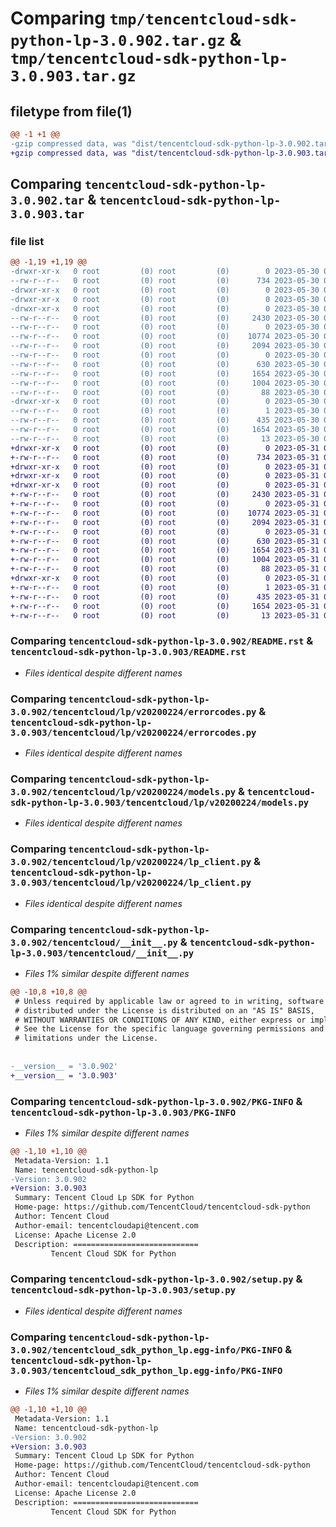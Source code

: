 # Comparing `tmp/tencentcloud-sdk-python-lp-3.0.902.tar.gz` & `tmp/tencentcloud-sdk-python-lp-3.0.903.tar.gz`

## filetype from file(1)

```diff
@@ -1 +1 @@
-gzip compressed data, was "dist/tencentcloud-sdk-python-lp-3.0.902.tar", last modified: Tue May 30 00:27:09 2023, max compression
+gzip compressed data, was "dist/tencentcloud-sdk-python-lp-3.0.903.tar", last modified: Wed May 31 02:15:12 2023, max compression
```

## Comparing `tencentcloud-sdk-python-lp-3.0.902.tar` & `tencentcloud-sdk-python-lp-3.0.903.tar`

### file list

```diff
@@ -1,19 +1,19 @@
-drwxr-xr-x   0 root         (0) root         (0)        0 2023-05-30 00:27:09.000000 tencentcloud-sdk-python-lp-3.0.902/
--rw-r--r--   0 root         (0) root         (0)      734 2023-05-30 00:27:09.000000 tencentcloud-sdk-python-lp-3.0.902/README.rst
-drwxr-xr-x   0 root         (0) root         (0)        0 2023-05-30 00:27:09.000000 tencentcloud-sdk-python-lp-3.0.902/tencentcloud/
-drwxr-xr-x   0 root         (0) root         (0)        0 2023-05-30 00:27:09.000000 tencentcloud-sdk-python-lp-3.0.902/tencentcloud/lp/
-drwxr-xr-x   0 root         (0) root         (0)        0 2023-05-30 00:27:09.000000 tencentcloud-sdk-python-lp-3.0.902/tencentcloud/lp/v20200224/
--rw-r--r--   0 root         (0) root         (0)     2430 2023-05-30 00:27:09.000000 tencentcloud-sdk-python-lp-3.0.902/tencentcloud/lp/v20200224/errorcodes.py
--rw-r--r--   0 root         (0) root         (0)        0 2023-05-30 00:27:09.000000 tencentcloud-sdk-python-lp-3.0.902/tencentcloud/lp/v20200224/__init__.py
--rw-r--r--   0 root         (0) root         (0)    10774 2023-05-30 00:27:09.000000 tencentcloud-sdk-python-lp-3.0.902/tencentcloud/lp/v20200224/models.py
--rw-r--r--   0 root         (0) root         (0)     2094 2023-05-30 00:27:09.000000 tencentcloud-sdk-python-lp-3.0.902/tencentcloud/lp/v20200224/lp_client.py
--rw-r--r--   0 root         (0) root         (0)        0 2023-05-30 00:27:09.000000 tencentcloud-sdk-python-lp-3.0.902/tencentcloud/lp/__init__.py
--rw-r--r--   0 root         (0) root         (0)      630 2023-05-30 00:27:09.000000 tencentcloud-sdk-python-lp-3.0.902/tencentcloud/__init__.py
--rw-r--r--   0 root         (0) root         (0)     1654 2023-05-30 00:27:09.000000 tencentcloud-sdk-python-lp-3.0.902/PKG-INFO
--rw-r--r--   0 root         (0) root         (0)     1004 2023-05-30 00:27:09.000000 tencentcloud-sdk-python-lp-3.0.902/setup.py
--rw-r--r--   0 root         (0) root         (0)       88 2023-05-30 00:27:09.000000 tencentcloud-sdk-python-lp-3.0.902/setup.cfg
-drwxr-xr-x   0 root         (0) root         (0)        0 2023-05-30 00:27:09.000000 tencentcloud-sdk-python-lp-3.0.902/tencentcloud_sdk_python_lp.egg-info/
--rw-r--r--   0 root         (0) root         (0)        1 2023-05-30 00:27:09.000000 tencentcloud-sdk-python-lp-3.0.902/tencentcloud_sdk_python_lp.egg-info/dependency_links.txt
--rw-r--r--   0 root         (0) root         (0)      435 2023-05-30 00:27:09.000000 tencentcloud-sdk-python-lp-3.0.902/tencentcloud_sdk_python_lp.egg-info/SOURCES.txt
--rw-r--r--   0 root         (0) root         (0)     1654 2023-05-30 00:27:09.000000 tencentcloud-sdk-python-lp-3.0.902/tencentcloud_sdk_python_lp.egg-info/PKG-INFO
--rw-r--r--   0 root         (0) root         (0)       13 2023-05-30 00:27:09.000000 tencentcloud-sdk-python-lp-3.0.902/tencentcloud_sdk_python_lp.egg-info/top_level.txt
+drwxr-xr-x   0 root         (0) root         (0)        0 2023-05-31 02:15:12.000000 tencentcloud-sdk-python-lp-3.0.903/
+-rw-r--r--   0 root         (0) root         (0)      734 2023-05-31 02:15:12.000000 tencentcloud-sdk-python-lp-3.0.903/README.rst
+drwxr-xr-x   0 root         (0) root         (0)        0 2023-05-31 02:15:12.000000 tencentcloud-sdk-python-lp-3.0.903/tencentcloud/
+drwxr-xr-x   0 root         (0) root         (0)        0 2023-05-31 02:15:12.000000 tencentcloud-sdk-python-lp-3.0.903/tencentcloud/lp/
+drwxr-xr-x   0 root         (0) root         (0)        0 2023-05-31 02:15:12.000000 tencentcloud-sdk-python-lp-3.0.903/tencentcloud/lp/v20200224/
+-rw-r--r--   0 root         (0) root         (0)     2430 2023-05-31 02:15:12.000000 tencentcloud-sdk-python-lp-3.0.903/tencentcloud/lp/v20200224/errorcodes.py
+-rw-r--r--   0 root         (0) root         (0)        0 2023-05-31 02:15:12.000000 tencentcloud-sdk-python-lp-3.0.903/tencentcloud/lp/v20200224/__init__.py
+-rw-r--r--   0 root         (0) root         (0)    10774 2023-05-31 02:15:12.000000 tencentcloud-sdk-python-lp-3.0.903/tencentcloud/lp/v20200224/models.py
+-rw-r--r--   0 root         (0) root         (0)     2094 2023-05-31 02:15:12.000000 tencentcloud-sdk-python-lp-3.0.903/tencentcloud/lp/v20200224/lp_client.py
+-rw-r--r--   0 root         (0) root         (0)        0 2023-05-31 02:15:12.000000 tencentcloud-sdk-python-lp-3.0.903/tencentcloud/lp/__init__.py
+-rw-r--r--   0 root         (0) root         (0)      630 2023-05-31 02:15:12.000000 tencentcloud-sdk-python-lp-3.0.903/tencentcloud/__init__.py
+-rw-r--r--   0 root         (0) root         (0)     1654 2023-05-31 02:15:12.000000 tencentcloud-sdk-python-lp-3.0.903/PKG-INFO
+-rw-r--r--   0 root         (0) root         (0)     1004 2023-05-31 02:15:12.000000 tencentcloud-sdk-python-lp-3.0.903/setup.py
+-rw-r--r--   0 root         (0) root         (0)       88 2023-05-31 02:15:12.000000 tencentcloud-sdk-python-lp-3.0.903/setup.cfg
+drwxr-xr-x   0 root         (0) root         (0)        0 2023-05-31 02:15:12.000000 tencentcloud-sdk-python-lp-3.0.903/tencentcloud_sdk_python_lp.egg-info/
+-rw-r--r--   0 root         (0) root         (0)        1 2023-05-31 02:15:12.000000 tencentcloud-sdk-python-lp-3.0.903/tencentcloud_sdk_python_lp.egg-info/dependency_links.txt
+-rw-r--r--   0 root         (0) root         (0)      435 2023-05-31 02:15:12.000000 tencentcloud-sdk-python-lp-3.0.903/tencentcloud_sdk_python_lp.egg-info/SOURCES.txt
+-rw-r--r--   0 root         (0) root         (0)     1654 2023-05-31 02:15:12.000000 tencentcloud-sdk-python-lp-3.0.903/tencentcloud_sdk_python_lp.egg-info/PKG-INFO
+-rw-r--r--   0 root         (0) root         (0)       13 2023-05-31 02:15:12.000000 tencentcloud-sdk-python-lp-3.0.903/tencentcloud_sdk_python_lp.egg-info/top_level.txt
```

### Comparing `tencentcloud-sdk-python-lp-3.0.902/README.rst` & `tencentcloud-sdk-python-lp-3.0.903/README.rst`

 * *Files identical despite different names*

### Comparing `tencentcloud-sdk-python-lp-3.0.902/tencentcloud/lp/v20200224/errorcodes.py` & `tencentcloud-sdk-python-lp-3.0.903/tencentcloud/lp/v20200224/errorcodes.py`

 * *Files identical despite different names*

### Comparing `tencentcloud-sdk-python-lp-3.0.902/tencentcloud/lp/v20200224/models.py` & `tencentcloud-sdk-python-lp-3.0.903/tencentcloud/lp/v20200224/models.py`

 * *Files identical despite different names*

### Comparing `tencentcloud-sdk-python-lp-3.0.902/tencentcloud/lp/v20200224/lp_client.py` & `tencentcloud-sdk-python-lp-3.0.903/tencentcloud/lp/v20200224/lp_client.py`

 * *Files identical despite different names*

### Comparing `tencentcloud-sdk-python-lp-3.0.902/tencentcloud/__init__.py` & `tencentcloud-sdk-python-lp-3.0.903/tencentcloud/__init__.py`

 * *Files 1% similar despite different names*

```diff
@@ -10,8 +10,8 @@
 # Unless required by applicable law or agreed to in writing, software
 # distributed under the License is distributed on an "AS IS" BASIS,
 # WITHOUT WARRANTIES OR CONDITIONS OF ANY KIND, either express or implied.
 # See the License for the specific language governing permissions and
 # limitations under the License.
 
 
-__version__ = '3.0.902'
+__version__ = '3.0.903'
```

### Comparing `tencentcloud-sdk-python-lp-3.0.902/PKG-INFO` & `tencentcloud-sdk-python-lp-3.0.903/PKG-INFO`

 * *Files 1% similar despite different names*

```diff
@@ -1,10 +1,10 @@
 Metadata-Version: 1.1
 Name: tencentcloud-sdk-python-lp
-Version: 3.0.902
+Version: 3.0.903
 Summary: Tencent Cloud Lp SDK for Python
 Home-page: https://github.com/TencentCloud/tencentcloud-sdk-python
 Author: Tencent Cloud
 Author-email: tencentcloudapi@tencent.com
 License: Apache License 2.0
 Description: ============================
         Tencent Cloud SDK for Python
```

### Comparing `tencentcloud-sdk-python-lp-3.0.902/setup.py` & `tencentcloud-sdk-python-lp-3.0.903/setup.py`

 * *Files identical despite different names*

### Comparing `tencentcloud-sdk-python-lp-3.0.902/tencentcloud_sdk_python_lp.egg-info/PKG-INFO` & `tencentcloud-sdk-python-lp-3.0.903/tencentcloud_sdk_python_lp.egg-info/PKG-INFO`

 * *Files 1% similar despite different names*

```diff
@@ -1,10 +1,10 @@
 Metadata-Version: 1.1
 Name: tencentcloud-sdk-python-lp
-Version: 3.0.902
+Version: 3.0.903
 Summary: Tencent Cloud Lp SDK for Python
 Home-page: https://github.com/TencentCloud/tencentcloud-sdk-python
 Author: Tencent Cloud
 Author-email: tencentcloudapi@tencent.com
 License: Apache License 2.0
 Description: ============================
         Tencent Cloud SDK for Python
```

